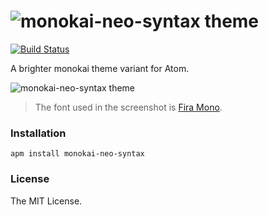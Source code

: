 # ![monokai-neo-syntax theme](https://user-images.githubusercontent.com/6789491/29249264-d1aa8356-805e-11e7-942e-66db18c23b4d.png)

[![Build Status](https://travis-ci.org/skylerlee/monokai-neo-syntax.svg?branch=master)](https://travis-ci.org/skylerlee/monokai-neo-syntax)

A brighter monokai theme variant for Atom.

![monokai-neo-syntax theme](https://user-images.githubusercontent.com/6789491/29242346-074be5aa-7fbe-11e7-9996-01ac8597b004.png)

> The font used in the screenshot is [Fira Mono](https://github.com/mozilla/Fira).

### Installation
```
apm install monokai-neo-syntax
```

### License
The MIT License.
